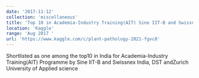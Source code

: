 ```yaml
---
date: '2017-11-12'
collection: 'miscellaneous'
title: 'Top 10 in Academia-Industry Training(AIT) Sine IIT-B and Swissnex India, DST and Zurich University of Applied science' 
location: 'Kaggle'
range: 'Aug 2017 '
url: 'https://www.kaggle.com/c/plant-pathology-2021-fgvc8'
---
```


Shortlisted as one among the top10 in India for Academia-Industry Training(AIT) Programme by Sine IIT-B and Swissnex India, DST andZurich University of Applied science
